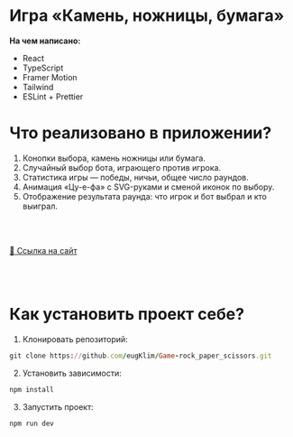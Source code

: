 # Игра «Камень, ножницы, бумага»

**На чем написано:**
- React
- TypeScript
- Framer Motion
- Tailwind
- ESLint + Prettier

# Что реализовано в приложении?

1. Конопки выбора, камень ножницы или бумага.
2. Случайный выбор бота, играющего против игрока.
3. Статистика игры — победы, ничьи, общее число раундов.
4. Анимация «Цу-е-фа» с SVG-руками и сменой иконок по выбору.
5. Отображение результата раунда: что игрок и бот выбрал и кто выиграл.

<br>

<br>

[🔗 Ссылка на сайт](https://game-rock-paper-scissors-wheat.vercel.app/)

<br>

<br>

# Как установить проект себе?

1. Клонировать репозиторий:

```ruby
git clone https://github.com/eugKlim/Game-rock_paper_scissors.git
```

2. Установить зависимости:

```ruby
npm install
```

3. Запустить проект:

```ruby
npm run dev
```
